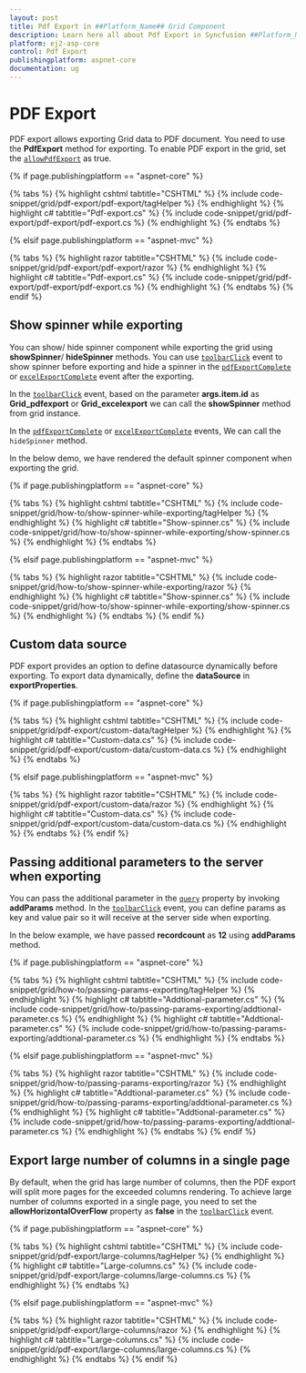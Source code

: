 ```yaml
---
layout: post
title: Pdf Export in ##Platform_Name## Grid Component
description: Learn here all about Pdf Export in Syncfusion ##Platform_Name## Grid component of Syncfusion Essential JS 2 and more.
platform: ej2-asp-core
control: Pdf Export
publishingplatform: aspnet-core
documentation: ug
---
```



# PDF Export

PDF export allows exporting Grid data to PDF document. You need to use the
 **PdfExport** method for exporting. To enable PDF export in the grid, set the [`allowPdfExport`](https://help.syncfusion.com/cr/aspnetcore-js2/Syncfusion.EJ2.Grids.Grid.html#Syncfusion_EJ2_Grids_Grid_AllowPdfExport) as true.

{% if page.publishingplatform == "aspnet-core" %}

{% tabs %}
{% highlight cshtml tabtitle="CSHTML" %}
{% include code-snippet/grid/pdf-export/pdf-export/tagHelper %}
{% endhighlight %}
{% highlight c# tabtitle="Pdf-export.cs" %}
{% include code-snippet/grid/pdf-export/pdf-export/pdf-export.cs %}
{% endhighlight %}
{% endtabs %}

{% elsif page.publishingplatform == "aspnet-mvc" %}

{% tabs %}
{% highlight razor tabtitle="CSHTML" %}
{% include code-snippet/grid/pdf-export/pdf-export/razor %}
{% endhighlight %}
{% highlight c# tabtitle="Pdf-export.cs" %}
{% include code-snippet/grid/pdf-export/pdf-export/pdf-export.cs %}
{% endhighlight %}
{% endtabs %}
{% endif %}



## Show spinner while exporting

You can show/ hide spinner component while exporting the grid using **showSpinner**/ **hideSpinner** methods. You can use [`toolbarClick`](https://help.syncfusion.com/cr/aspnetcore-js2/Syncfusion.EJ2.Grids.Grid.html#Syncfusion_EJ2_Grids_Grid_ToolbarClick) event to show spinner before exporting and hide a spinner in the [`pdfExportComplete`](https://help.syncfusion.com/cr/aspnetcore-js2/Syncfusion.EJ2.Grids.Grid.html#Syncfusion_EJ2_Grids_Grid_PdfExportComplete) or [`excelExportComplete`](https://help.syncfusion.com/cr/aspnetcore-js2/Syncfusion.EJ2.Grids.Grid.html#Syncfusion_EJ2_Grids_Grid_ExcelExportComplete) event after the exporting.

In the [`toolbarClick`](https://help.syncfusion.com/cr/aspnetcore-js2/Syncfusion.EJ2.Grids.Grid.html#Syncfusion_EJ2_Grids_Grid_ToolbarClick) event, based on the parameter **args.item.id** as **Grid_pdfexport** or **Grid_excelexport** we can call the **showSpinner** method from grid instance.

In the [`pdfExportComplete`](https://help.syncfusion.com/cr/aspnetcore-js2/Syncfusion.EJ2.Grids.Grid.html#Syncfusion_EJ2_Grids_Grid_PdfExportComplete) or [`excelExportComplete`](https://help.syncfusion.com/cr/aspnetcore-js2/Syncfusion.EJ2.Grids.Grid.html#Syncfusion_EJ2_Grids_Grid_ExcelExportComplete) events, We can call the `hideSpinner` method.

In the below demo, we have rendered the default spinner component when exporting the grid.

{% if page.publishingplatform == "aspnet-core" %}

{% tabs %}
{% highlight cshtml tabtitle="CSHTML" %}
{% include code-snippet/grid/how-to/show-spinner-while-exporting/tagHelper %}
{% endhighlight %}
{% highlight c# tabtitle="Show-spinner.cs" %}
{% include code-snippet/grid/how-to/show-spinner-while-exporting/show-spinner.cs %}
{% endhighlight %}
{% endtabs %}

{% elsif page.publishingplatform == "aspnet-mvc" %}

{% tabs %}
{% highlight razor tabtitle="CSHTML" %}
{% include code-snippet/grid/how-to/show-spinner-while-exporting/razor %}
{% endhighlight %}
{% highlight c# tabtitle="Show-spinner.cs" %}
{% include code-snippet/grid/how-to/show-spinner-while-exporting/show-spinner.cs %}
{% endhighlight %}
{% endtabs %}
{% endif %}



## Custom data source

PDF export provides an option to define datasource dynamically before exporting. To export data dynamically, define the **dataSource** in **exportProperties**.

{% if page.publishingplatform == "aspnet-core" %}

{% tabs %}
{% highlight cshtml tabtitle="CSHTML" %}
{% include code-snippet/grid/pdf-export/custom-data/tagHelper %}
{% endhighlight %}
{% highlight c# tabtitle="Custom-data.cs" %}
{% include code-snippet/grid/pdf-export/custom-data/custom-data.cs %}
{% endhighlight %}
{% endtabs %}

{% elsif page.publishingplatform == "aspnet-mvc" %}

{% tabs %}
{% highlight razor tabtitle="CSHTML" %}
{% include code-snippet/grid/pdf-export/custom-data/razor %}
{% endhighlight %}
{% highlight c# tabtitle="Custom-data.cs" %}
{% include code-snippet/grid/pdf-export/custom-data/custom-data.cs %}
{% endhighlight %}
{% endtabs %}
{% endif %}



## Passing additional parameters to the server when exporting

You can pass the additional parameter in the [`query`](https://help.syncfusion.com/cr/aspnetcore-js2/Syncfusion.EJ2.Grids.Grid.html#Syncfusion_EJ2_Grids_Grid_Query) property by invoking **addParams** method. In the [`toolbarClick`](https://help.syncfusion.com/cr/aspnetcore-js2/Syncfusion.EJ2.Grids.Grid.html#Syncfusion_EJ2_Grids_Grid_ToolbarClick) event, you can define params as key and value pair so it will receive at the server side when exporting.

In the below example, we have passed **recordcount** as **12** using **addParams** method.

{% if page.publishingplatform == "aspnet-core" %}

{% tabs %}
{% highlight cshtml tabtitle="CSHTML" %}
{% include code-snippet/grid/how-to/passing-params-exporting/tagHelper %}
{% endhighlight %}
{% highlight c# tabtitle="Addtional-parameter.cs" %}
{% include code-snippet/grid/how-to/passing-params-exporting/addtional-parameter.cs %}
{% endhighlight %}
{% highlight c# tabtitle="Addtional-parameter.cs" %}
{% include code-snippet/grid/how-to/passing-params-exporting/addtional-parameter.cs %}
{% endhighlight %}
{% endtabs %}

{% elsif page.publishingplatform == "aspnet-mvc" %}

{% tabs %}
{% highlight razor tabtitle="CSHTML" %}
{% include code-snippet/grid/how-to/passing-params-exporting/razor %}
{% endhighlight %}
{% highlight c# tabtitle="Addtional-parameter.cs" %}
{% include code-snippet/grid/how-to/passing-params-exporting/addtional-parameter.cs %}
{% endhighlight %}
{% highlight c# tabtitle="Addtional-parameter.cs" %}
{% include code-snippet/grid/how-to/passing-params-exporting/addtional-parameter.cs %}
{% endhighlight %}
{% endtabs %}
{% endif %}



## Export large number of columns in a single page

By default, when the grid has large number of columns, then the PDF export will split more pages for the exceeded columns rendering. To achieve large number of columns exported in a single page, you need to set the **allowHorizontalOverFlow** property as **false** in the [`toolbarClick`](https://help.syncfusion.com/cr/cref_files/aspnetcore-js2/Syncfusion.EJ2~Syncfusion.EJ2.Grids.Grid~ToolbarClick.html) event.

{% if page.publishingplatform == "aspnet-core" %}

{% tabs %}
{% highlight cshtml tabtitle="CSHTML" %}
{% include code-snippet/grid/pdf-export/large-columns/tagHelper %}
{% endhighlight %}
{% highlight c# tabtitle="Large-columns.cs" %}
{% include code-snippet/grid/pdf-export/large-columns/large-columns.cs %}
{% endhighlight %}
{% endtabs %}

{% elsif page.publishingplatform == "aspnet-mvc" %}

{% tabs %}
{% highlight razor tabtitle="CSHTML" %}
{% include code-snippet/grid/pdf-export/large-columns/razor %}
{% endhighlight %}
{% highlight c# tabtitle="Large-columns.cs" %}
{% include code-snippet/grid/pdf-export/large-columns/large-columns.cs %}
{% endhighlight %}
{% endtabs %}
{% endif %}

